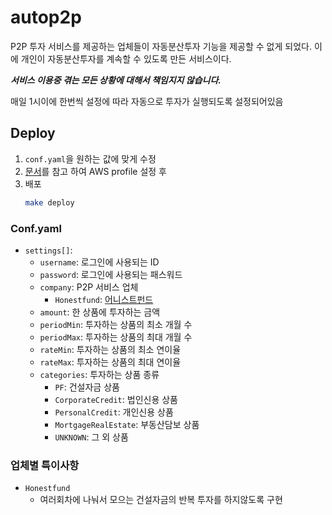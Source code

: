 # autop2p
P2P 투자 서비스를 제공하는 업체들이 자동분산투자 기능을 제공할 수 없게 되었다.
이에 개인이 자동분산투자를 계속할 수 있도록 만든 서비스이다.

***서비스 이용중 겪는 모든 상황에 대해서 책임지지 않습니다.***  

매일 1시이에 한번씩 설정에 따라 자동으로 투자가 실행되도록 설정되어있음

## Deploy
1. `conf.yaml`을 원하는 값에 맞게 수정
1. [문서](https://www.serverless.com/framework/docs/providers/aws/guide/credentials/)를 참고 하여 AWS profile 설정 후
1. 배포
    ```bash
    make deploy
    ```

### Conf.yaml
- `settings[]`:
  - `username`: 로그인에 사용되는 ID
  - `password`: 로그인에 사용되는 패스워드
  - `company`: P2P 서비스 업체
    - `Honestfund`: [어니스트펀드](https://www.honestfund.kr/)
  - `amount`: 한 상품에 투자하는 금액
  - `periodMin`: 투자하는 상품의 최소 개월 수
  - `periodMax`: 투자하는 상품의 최대 개월 수
  - `rateMin`: 투자하는 상품의 최소 연이율
  - `rateMax`: 투자하는 상품의 최대 연이율
  - `categories`: 투자하는 상품 종류
    - `PF`: 건설자금 상품
    - `CorporateCredit`: 법인신용 상품
    - `PersonalCredit`: 개인신용 상품
    - `MortgageRealEstate`: 부동산담보 상품
    - `UNKNOWN`: 그 외 상품

### 업체별 특이사항
- `Honestfund`
  - 여러회차에 나눠서 모으는 건설자금의 반복 투자를 하지않도록 구현
